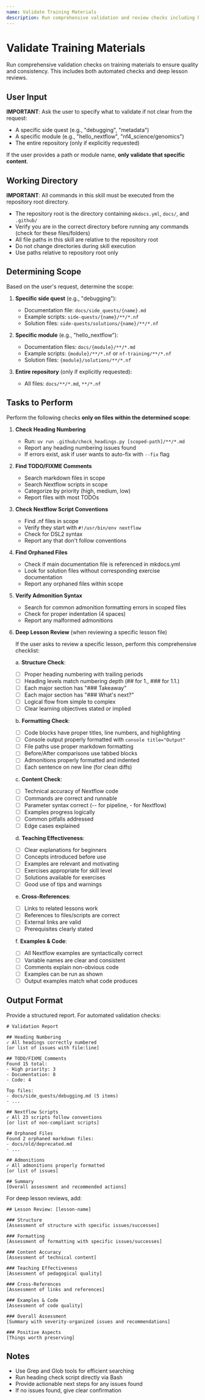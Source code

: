 ```yaml
---
name: Validate Training Materials
description: Run comprehensive validation and review checks including heading numbering, TODO/FIXME comments, Nextflow script conventions, orphaned files, admonition syntax, lesson structure, formatting, content accuracy, and teaching effectiveness. Use when validating, reviewing, or checking training materials quality, lesson quality, or before committing changes.
---
```


# Validate Training Materials

Run comprehensive validation checks on training materials to ensure quality and consistency. This includes both automated checks and deep lesson reviews.

## User Input

**IMPORTANT**: Ask the user to specify what to validate if not clear from the request:

- A specific side quest (e.g., "debugging", "metadata")
- A specific module (e.g., "hello_nextflow", "nf4_science/genomics")
- The entire repository (only if explicitly requested)

If the user provides a path or module name, **only validate that specific content**.

## Working Directory

**IMPORTANT**: All commands in this skill must be executed from the repository root directory.

- The repository root is the directory containing `mkdocs.yml`, `docs/`, and `.github/`
- Verify you are in the correct directory before running any commands (check for these files/folders)
- All file paths in this skill are relative to the repository root
- Do not change directories during skill execution
- Use paths relative to repository root only

## Determining Scope

Based on the user's request, determine the scope:

1. **Specific side quest** (e.g., "debugging"):

   - Documentation file: `docs/side_quests/{name}.md`
   - Example scripts: `side-quests/{name}/**/*.nf`
   - Solution files: `side-quests/solutions/{name}/**/*.nf`

2. **Specific module** (e.g., "hello_nextflow"):

   - Documentation files: `docs/{module}/**/*.md`
   - Example scripts: `{module}/**/*.nf` or `nf-training/**/*.nf`
   - Solution files: `{module}/solutions/**/*.nf`

3. **Entire repository** (only if explicitly requested):
   - All files: `docs/**/*.md`, `**/*.nf`

## Tasks to Perform

Perform the following checks **only on files within the determined scope**:

1. **Check Heading Numbering**

   - Run: `uv run .github/check_headings.py [scoped-path]/**/*.md`
   - Report any heading numbering issues found
   - If errors exist, ask if user wants to auto-fix with `--fix` flag

2. **Find TODO/FIXME Comments**

   - Search markdown files in scope
   - Search Nextflow scripts in scope
   - Categorize by priority (high, medium, low)
   - Report files with most TODOs

3. **Check Nextflow Script Conventions**

   - Find .nf files in scope
   - Verify they start with `#!/usr/bin/env nextflow`
   - Check for DSL2 syntax
   - Report any that don't follow conventions

4. **Find Orphaned Files**

   - Check if main documentation file is referenced in mkdocs.yml
   - Look for solution files without corresponding exercise documentation
   - Report any orphaned files within scope

5. **Verify Admonition Syntax**

   - Search for common admonition formatting errors in scoped files
   - Check for proper indentation (4 spaces)
   - Report any malformed admonitions

6. **Deep Lesson Review** (when reviewing a specific lesson file)

   If the user asks to review a specific lesson, perform this comprehensive checklist:

   a. **Structure Check**:

   - [ ] Proper heading numbering with trailing periods
   - [ ] Heading levels match numbering depth (## for 1., ### for 1.1.)
   - [ ] Each major section has "### Takeaway"
   - [ ] Each major section has "### What's next?"
   - [ ] Logical flow from simple to complex
   - [ ] Clear learning objectives stated or implied

   b. **Formatting Check**:

   - [ ] Code blocks have proper titles, line numbers, and highlighting
   - [ ] Console output properly formatted with `console title="Output"`
   - [ ] File paths use proper markdown formatting
   - [ ] Before/After comparisons use tabbed blocks
   - [ ] Admonitions properly formatted and indented
   - [ ] Each sentence on new line (for clean diffs)

   c. **Content Check**:

   - [ ] Technical accuracy of Nextflow code
   - [ ] Commands are correct and runnable
   - [ ] Parameter syntax correct (-- for pipeline, - for Nextflow)
   - [ ] Examples progress logically
   - [ ] Common pitfalls addressed
   - [ ] Edge cases explained

   d. **Teaching Effectiveness**:

   - [ ] Clear explanations for beginners
   - [ ] Concepts introduced before use
   - [ ] Examples are relevant and motivating
   - [ ] Exercises appropriate for skill level
   - [ ] Solutions available for exercises
   - [ ] Good use of tips and warnings

   e. **Cross-References**:

   - [ ] Links to related lessons work
   - [ ] References to files/scripts are correct
   - [ ] External links are valid
   - [ ] Prerequisites clearly stated

   f. **Examples & Code**:

   - [ ] All Nextflow examples are syntactically correct
   - [ ] Variable names are clear and consistent
   - [ ] Comments explain non-obvious code
   - [ ] Examples can be run as shown
   - [ ] Output examples match what code produces

## Output Format

Provide a structured report. For automated validation checks:

```
# Validation Report

## Heading Numbering
✓ All headings correctly numbered
[or list of issues with file:line]

## TODO/FIXME Comments
Found 15 total:
- High priority: 3
- Documentation: 8
- Code: 4

Top files:
- docs/side_quests/debugging.md (5 items)
- ...

## Nextflow Scripts
✓ All 23 scripts follow conventions
[or list of non-compliant scripts]

## Orphaned Files
Found 2 orphaned markdown files:
- docs/old/deprecated.md
- ...

## Admonitions
✓ All admonitions properly formatted
[or list of issues]

## Summary
[Overall assessment and recommended actions]
```

For deep lesson reviews, add:

```
## Lesson Review: [lesson-name]

### Structure
[Assessment of structure with specific issues/successes]

### Formatting
[Assessment of formatting with specific issues/successes]

### Content Accuracy
[Assessment of technical content]

### Teaching Effectiveness
[Assessment of pedagogical quality]

### Cross-References
[Assessment of links and references]

### Examples & Code
[Assessment of code quality]

### Overall Assessment
[Summary with severity-organized issues and recommendations]

### Positive Aspects
[Things worth preserving]
```

## Notes

- Use Grep and Glob tools for efficient searching
- Run heading check script directly via Bash
- Provide actionable next steps for any issues found
- If no issues found, give clear confirmation
